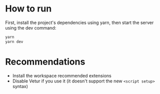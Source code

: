 # How to run

First, install the project's dependencies using yarn, then start the server using the dev command:

```bash
yarn
yarn dev
```

# Recommendations

-   Install the workspace recommended extensions
-   Disable Vetur if you use it (it doesn't support the new `<script setup>` syntax)
